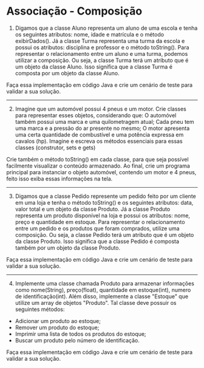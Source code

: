 # Associação - Composição

1) Digamos que a classe Aluno representa um aluno de uma escola e tenha os seguintes atributos: nome, idade e matrícula e o método exibirDados(). Já a classe Turma representa uma turma da escola e possui os atributos: disciplina e professor e o método toString(). Para representar o relacionamento entre um aluno e uma turma, podemos utilizar a composição. Ou seja, a classe Turma terá um atributo que é um objeto da classe Aluno. Isso significa que a classe Turma é composta por um objeto da classe Aluno.

 Faça essa implementação em código Java e crie um cenário de teste para validar a sua solução.

----

2) Imagine que um automóvel possui 4 pneus e um motor. Crie classes para representar esses objetos, considerando que: O automóvel também possui uma marca e uma quilometragem atual; Cada pneu tem uma marca e a pressão do ar presente no mesmo; O motor apresenta uma certa quantidade de combustível e uma potência expressa em cavalos (hp).
Imagine e escreva os métodos essenciais para essas classes (construtor, sets e gets)

  Crie também o método toString() em cada classe, para que seja possível facilmente visualizar o conteúdo armazenado. Ao final, crie um programa principal para instanciar o objeto automóvel, contendo um motor e 4 pneus, feito isso exiba essas informações na tela.

----

3) Digamos que a classe Pedido represente um pedido feito por um cliente em uma loja e tenha o método toString() e os seguintes atributos: data, valor total e um objeto da classe Produto. Já a classe Produto representa um produto disponível na loja e possui os atributos: nome, preço e quantidade em estoque.
  Para representar o relacionamento entre um pedido e os produtos que foram comprados, utilize uma composição. Ou seja, a classe Pedido terá um atributo que é um objeto da classe Produto. Isso significa que a classe Pedido é composta também por um objeto da classe Produto.

 Faça essa implementação em código Java e crie um cenário de teste para validar a sua solução.

----

4) Implemente uma classe chamada Produto para armazenar informações como nome(String), preço(float), quantidade em estoque(int), numero de identificação(int).
Além disso, implemente a classe "Estoque" que utilize um array de objetos "Produto". Tal classe deve possuir os seguintes métodos:
- Adicionar um produto ao estoque;
- Remover um produto do estoque;
- Imprimir uma lista de todos os produtos do estoque;
- Buscar um produto pelo número de identificação.

Faça essa implementação em código Java e crie um cenário de teste para validar a sua solução.

